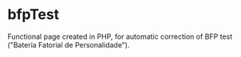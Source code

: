# bfpTest
Functional page created in PHP, for automatic correction of BFP test ("Bateria Fatorial de Personalidade").
